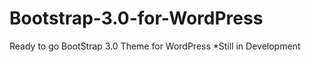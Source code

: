 Bootstrap-3.0-for-WordPress
===========================

Ready to go BootStrap 3.0 Theme for WordPress  *Still in Development

